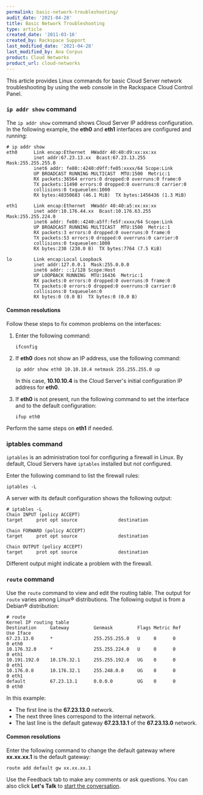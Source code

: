 ```yaml
---
permalink: basic-network-troubleshooting/
audit_date: '2021-04-28'
title: Basic Network Troubleshooting
type: article
created_date: '2011-03-16'
created_by: Rackspace Support
last_modified_date: '2021-04-28'
last_modified_by: Ana Corpus
product: Cloud Networks
product_url: cloud-networks
---
```


This article provides Linux commands for basic Cloud Server network troubleshooting by using
the web console in the Rackspace Cloud Control Panel.

### `ip addr show` command

The `ip addr show` command shows Cloud Server IP address configuration. In the following example,
the **eth0** and **eth1** interfaces are configured and running:

    # ip addr show
    eth0      Link encap:Ethernet  HWaddr 40:40:d9:xx:xx:xx
              inet addr:67.23.13.xx  Bcast:67.23.13.255  Mask:255.255.255.0
              inet6 addr: fe80::4240:d9ff:fe05:xxxx/64 Scope:Link
              UP BROADCAST RUNNING MULTICAST  MTU:1500  Metric:1
              RX packets:36564 errors:0 dropped:0 overruns:0 frame:0
              TX packets:11490 errors:0 dropped:0 overruns:0 carrier:0
              collisions:0 txqueuelen:1000
              RX bytes:48350683 (46.1 MiB)  TX bytes:1456436 (1.3 MiB)

    eth1      Link encap:Ethernet  HWaddr 40:40:a5:xx:xx:xx
              inet addr:10.176.44.xx  Bcast:10.176.63.255  Mask:255.255.224.0
              inet6 addr: fe80::4240:a5ff:fe5f:xxxx/64 Scope:Link
              UP BROADCAST RUNNING MULTICAST  MTU:1500  Metric:1
              RX packets:3 errors:0 dropped:0 overruns:0 frame:0
              TX packets:53 errors:0 dropped:0 overruns:0 carrier:0
              collisions:0 txqueuelen:1000
              RX bytes:230 (230.0 B)  TX bytes:7764 (7.5 KiB)

    lo        Link encap:Local Loopback
              inet addr:127.0.0.1  Mask:255.0.0.0
              inet6 addr: ::1/128 Scope:Host
              UP LOOPBACK RUNNING  MTU:16436  Metric:1
              RX packets:0 errors:0 dropped:0 overruns:0 frame:0
              TX packets:0 errors:0 dropped:0 overruns:0 carrier:0
              collisions:0 txqueuelen:0
              RX bytes:0 (0.0 B)  TX bytes:0 (0.0 B)

#### Common resolutions

Follow these steps to fix common problems on the interfaces:

1. Enter the following command:

       ifconfig

2. If **eth0** does not show an IP address, use the following command:

       ip addr show eth0 10.10.10.4 netmask 255.255.255.0 up

   In this case, **10.10.10.4** is the Cloud Server's initial configuration IP address for **eth0**.

3. If **eth0** is not present, run the following command to set the interface and to the default configuration:

       ifup eth0

Perform the same steps on **eth1** if needed.

### iptables command

`iptables` is an administration tool for configuring a firewall in Linux. 
By default, Cloud Servers have `iptables` installed but not configured. 

Enter the following command to list the firewall rules:

    iptables -L

A server with its default configuration shows the following output:

    # iptables -L
    Chain INPUT (policy ACCEPT)
    target     prot opt source               destination

    Chain FORWARD (policy ACCEPT)
    target     prot opt source               destination

    Chain OUTPUT (policy ACCEPT)
    target     prot opt source               destination

Different output might indicate a problem with the firewall.

### `route` command

Use the `route` command to view and edit the routing table. The output for `route` varies
among Linux&reg; distributions. The following output is from a Debian&reg; distribution:


    # route
    Kernel IP routing table
    Destination     Gateway         Genmask         Flags Metric Ref    Use Iface
    67.23.13.0      *               255.255.255.0   U     0      0        0 eth0
    10.176.32.0     *               255.255.224.0   U     0      0        0 eth1
    10.191.192.0    10.176.32.1     255.255.192.0   UG    0      0        0 eth1
    10.176.0.0      10.176.32.1     255.248.0.0     UG    0      0        0 eth1
    default         67.23.13.1      0.0.0.0         UG    0      0        0 eth0

In this example:

* The first line is the **67.23.13.0** network.
* The next three lines correspond to the internal network.
* The last line is the default gateway **67.23.13.1** of the **67.23.13.0** network.

#### Common resolutions

Enter the following command to change the default gateway where **xx.xx.xx.1** is the default gateway:

    route add default gw xx.xx.xx.1

Use the Feedback tab to make any comments or ask questions. You can also click
**Let's Talk** to [start the conversation](https://www.rackspace.com/).
